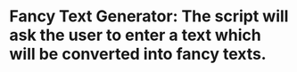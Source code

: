 
# Fancy Text Generator: The script will ask the user to enter a text which will be converted into fancy texts.

